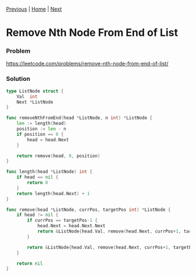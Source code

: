 [Previous](https://github.com/albertopformoso/go-leetcode/blob/main/018-4sum/018-4sum.md) | [Home](https://github.com/albertopformoso/go-leetcode) | [Next](https://github.com/albertopformoso/go-leetcode/blob/main/020-valid-parentheses/020-valid-parentheses.md)

# Remove Nth Node From End of List

### Problem

https://leetcode.com/problems/remove-nth-node-from-end-of-list/

### Solution

```go
type ListNode struct {
	Val  int
	Next *ListNode
}

func removeNthFromEnd(head *ListNode, n int) *ListNode {
	len := length(head)
	position := len - n
	if position == 0 {
		head = head.Next
	}

	return remove(head, 0, position)
}

func length(head *ListNode) int {
	if head == nil {
		return 0
	}
	return length(head.Next) + 1
}

func remove(head *ListNode, currPos, targetPos int) *ListNode {
	if head != nil {
		if currPos == targetPos-1 {
			head.Next = head.Next.Next
			return &ListNode{head.Val, remove(head.Next, currPos+1, targetPos)}
		}

		return &ListNode{head.Val, remove(head.Next, currPos+1, targetPos)}
	}

	return nil
}
```
